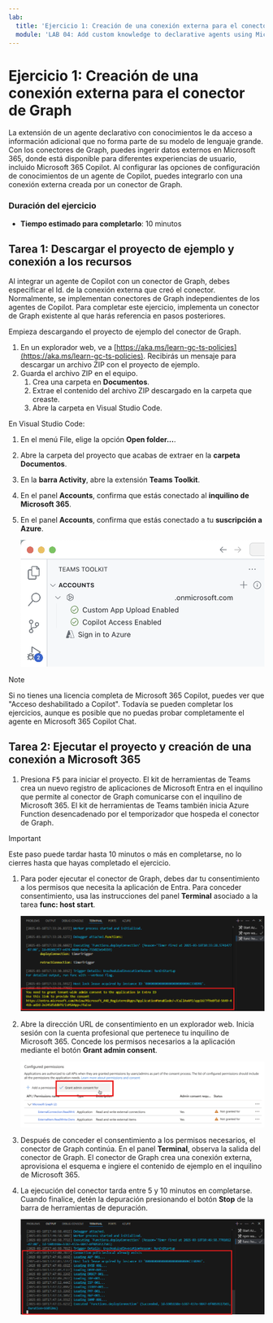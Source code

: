 ```yaml
---
lab:
  title: 'Ejercicio 1: Creación de una conexión externa para el conector de Graph'
  module: 'LAB 04: Add custom knowledge to declarative agents using Microsoft Graph connectors and Visual Studio Code'
---
```


# Ejercicio 1: Creación de una conexión externa para el conector de Graph

La extensión de un agente declarativo con conocimientos le da acceso a información adicional que no forma parte de su modelo de lenguaje grande. Con los conectores de Graph, puedes ingerir datos externos en Microsoft 365, donde está disponible para diferentes experiencias de usuario, incluido Microsoft 365 Copilot. Al configurar las opciones de configuración de conocimientos de un agente de Copilot, puedes integrarlo con una conexión externa creada por un conector de Graph.

### Duración del ejercicio

- **Tiempo estimado para completarlo**: 10 minutos

## Tarea 1: Descargar el proyecto de ejemplo y conexión a los recursos

Al integrar un agente de Copilot con un conector de Graph, debes especificar el Id. de la conexión externa que creó el conector. Normalmente, se implementan conectores de Graph independientes de los agentes de Copilot. Para completar este ejercicio, implementa un conector de Graph existente al que harás referencia en pasos posteriores.

Empieza descargando el proyecto de ejemplo del conector de Graph.

1. En un explorador web, ve a [https://aka.ms/learn-gc-ts-policies](https://aka.ms/learn-gc-ts-policies). Recibirás un mensaje para descargar un archivo ZIP con el proyecto de ejemplo.
1. Guarda el archivo ZIP en el equipo.
    1. Crea una carpeta en **Documentos**.
    1. Extrae el contenido del archivo ZIP descargado en la carpeta que creaste.
    1. Abre la carpeta en Visual Studio Code.

En Visual Studio Code:

1. En el menú File, elige la opción **Open folder...**.
1. Abre la carpeta del proyecto que acabas de extraer en la **carpeta Documentos**.
1. En la **barra Activity**, abre la extensión **Teams Toolkit**.
1. En el panel **Accounts**, confirma que estás conectado al **inquilino de Microsoft 365**.
1. En el panel **Accounts**, confirma que estás conectado a tu **suscripción a Azure**.

    ![Captura de pantalla del kit de herramientas de Teams en la que se muestran las cuentas conectadas.](../media/LAB_04/3-teams-toolkit-accounts.png)

> [!NOTE]
> Si no tienes una licencia completa de Microsoft 365 Copilot, puedes ver que "Acceso deshabilitado a Copilot". Todavía se pueden completar los ejercicios, aunque es posible que no puedas probar completamente el agente en Microsoft 365 Copilot Chat.

## Tarea 2: Ejecutar el proyecto y creación de una conexión a Microsoft 365

1. Presiona <kbd>F5</kbd> para iniciar el proyecto. El kit de herramientas de Teams crea un nuevo registro de aplicaciones de Microsoft Entra en el inquilino que permite al conector de Graph comunicarse con el inquilino de Microsoft 365. El kit de herramientas de Teams también inicia Azure Function desencadenado por el temporizador que hospeda el conector de Graph.

> [!IMPORTANT]
> Este paso puede tardar hasta 10 minutos o más en completarse, no lo cierres hasta que hayas completado el ejercicio.

1. Para poder ejecutar el conector de Graph, debes dar tu consentimiento a los permisos que necesita la aplicación de Entra. Para conceder consentimiento, usa las instrucciones del panel **Terminal** asociado a la tarea **func: host start**.

    ![Captura de pantalla de Visual Studio Code que muestra el mensaje de consentimiento de permisos.](../media/LAB_04/3-consent-message.png)

1. Abre la dirección URL de consentimiento en un explorador web. Inicia sesión con la cuenta profesional que pertenece tu inquilino de Microsoft 365. Concede los permisos necesarios a la aplicación mediante el botón **Grant admin consent**.

    ![Captura de pantalla del portal de Microsoft Entra ID, donde un usuario puede conceder consentimiento.](../media/LAB_04/3-consent-microsoft-entra-id.png)

1. Después de conceder el consentimiento a los permisos necesarios, el conector de Graph continúa. En el panel **Terminal**, observa la salida del conector de Graph. El conector de Graph crea una conexión externa, aprovisiona el esquema e ingiere el contenido de ejemplo en el inquilino de Microsoft 365.
1. La ejecución del conector tarda entre 5 y 10 minutos en completarse. Cuando finalice, detén la depuración presionando el botón **Stop** de la barra de herramientas de depuración.

    ![Captura de pantalla del terminal de Visual Studio Code con la salida del conector de Graph.](../media/LAB_04/3-connector-done.png)
